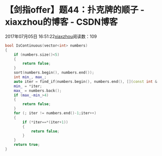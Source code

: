 # 【剑指offer】题44：扑克牌的顺子 - xiaxzhou的博客 - CSDN博客





2017年07月05日 16:51:22[xiaxzhou](https://me.csdn.net/xiaxzhou)阅读数：109








```cpp
bool IsContinuous(vector<int> numbers)
{
    if (numbers.size()<5)
    {
        return false;
    }
    sort(numbers.begin(), numbers.end());
    int min_, max_;
    auto iter = find_if(numbers.begin(), numbers.end(), [](const int & lhs){ return lhs != 0; });
    min_ = *iter;
    max_ = numbers.back();
    if (max_-min_>4)
    {
        return false;
    }
    for (; iter != numbers.end()-1;iter++)
    {
        if (*iter==*(iter+1))
        {
            return false;
        }
    }
    return true;
}
```



